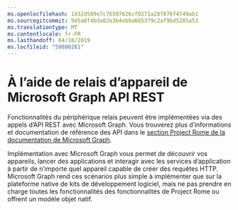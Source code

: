```yaml
---
ms.openlocfilehash: 1d32d509e7c76507626cf0271a28f876f4749ab1
ms.sourcegitcommit: 945a0f4bda02e3b4eb9a665379c2af9bd5285a53
ms.translationtype: MT
ms.contentlocale: fr-FR
ms.lasthandoff: 04/18/2019
ms.locfileid: "59800281"
---
```

# <a name="using-microsoft-graphs-device-relay-rest-apis"></a>À l’aide de relais d’appareil de Microsoft Graph API REST

Fonctionnalités du périphérique relais peuvent être implémentées via des appels d’API REST avec Microsoft Graph. Vous trouverez plus d’informations et documentation de référence des API dans le [section Project Rome de la documentation de Microsoft Graph](https://developer.microsoft.com/graph/docs/api-reference/beta/resources/project_rome_overview#devices).

Implémentation avec Microsoft Graph vous permet de découvrir vos appareils, lancer des applications et interagir avec les services d’application à partir de n’importe quel appareil capable de créer des requêtes HTTP. Microsoft Graph rend ces scénarios plus simple à implémenter que sur la plateforme native de kits de développement logiciel, mais ne pas prendre en charge toutes les fonctionnalités des fonctionnalités de Project Rome ou offrent un modèle objet natif.